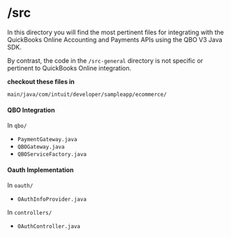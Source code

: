 /src
====

In this directory you will find the most pertinent files for integrating with the QuickBooks Online Accounting and Payments APIs using the QBO V3 Java SDK.

By contrast, the code in the `/src-general` directory is not specific or pertinent to QuickBooks Online integration.

**checkout these files in**

`main/java/com/intuit/developer/sampleapp/ecommerce/`

#### QBO Integration
In `qbo/`
* `PaymentGateway.java`
* `QBOGateway.java`
* `QBOServiceFactory.java`

#### Oauth Implementation
In `oauth/`
* `OAuthInfoProvider.java`

In `controllers/`
* `OAuthController.java`

